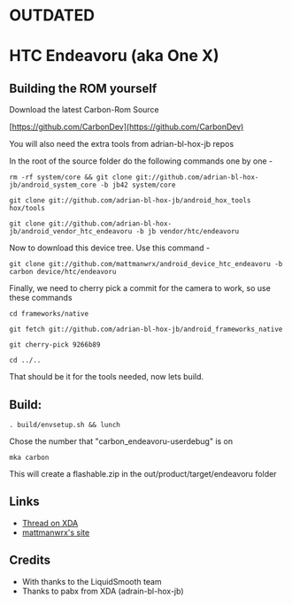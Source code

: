 # OUTDATED



# HTC Endeavoru (aka One X)

## Building the ROM yourself

Download the latest Carbon-Rom Source
	
[https://github.com/CarbonDev](https://github.com/CarbonDev)

You will also need the extra tools from adrian-bl-hox-jb repos

In the root of the source folder do the following commands one by one -

	rm -rf system/core && git clone git://github.com/adrian-bl-hox-jb/android_system_core -b jb42 system/core

	git clone git://github.com/adrian-bl-hox-jb/android_hox_tools hox/tools

	git clone git://github.com/adrian-bl-hox-jb/android_vendor_htc_endeavoru -b jb vendor/htc/endeavoru

Now to download this device tree. Use this command -

	git clone git://github.com/mattmanwrx/android_device_htc_endeavoru -b carbon device/htc/endeavoru

Finally, we need to cherry pick a commit for the camera to work, so use these commands

	cd frameworks/native
	
	git fetch git://github.com/adrian-bl-hox-jb/android_frameworks_native
	
	git cherry-pick 9266b89

	cd ../..
	
That should be it for the tools needed, now lets build.

## Build:

	. build/envsetup.sh && lunch

Chose the number that "carbon_endeavoru-userdebug" is on

	mka carbon

This will create a flashable.zip in the out/product/target/endeavoru folder

## Links

* [Thread on XDA](http://forum.xda-developers.com/showthread.php?t=2102878)
* [mattmanwrx's site](http://www.mattman.org)

## Credits

* With thanks to the LiquidSmooth team
* Thanks to pabx from XDA (adrain-bl-hox-jb)
